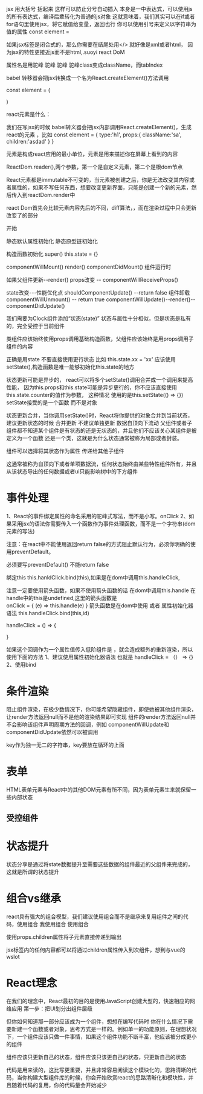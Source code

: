jsx
用大括号 括起来 这样可以防止分号自动插入
本身是一中表达式，可以使用js的所有表达式，编译后辈转化为普通的js对象
这就意味着，我们其实可以在if或者for语句里使用jsx，将它赋值给变量，返回也行
你可以使用引号来定义以字符串为值的属性
const element = <div tableIndex='0'></div>
如果jsx标签是闭合式的，那么你需要在结尾处用</> 就好像是xml或者html，
因为jsx的特性更接近js而不是html,.suoyi react DoM

属性名是用驼峰 驼峰 驼峰  驼峰class变成className，而tabIndex 

babel 转移器会把jsx转换成一个名为React.createElement()方法调用


const element = (

)

react元素是什么：

我们在写jsx的时候 babel转义器会把jsx内部调用React.createElement()，生成react的元素 ，比如 const element = {
  type:'h1',
  props:{
    className:'sa',
    children:'asdad'
  }
}

元素是构成react应用的最小单位，元素是用来描述你在屏幕上看到的内容

ReactDom.reader(),两个参数，第一个是自定义元素，第二个是根dom节点

React元素都是immutable不可变的，当元素被创建之后，你是无法改变其内容或者属性的，如果不写任何东西，想要改变更新界面，只能是创建一个新的元素，然后传入到reactDom.render中


react Dom首先会比较元素内容先后的不同，diff算法，，而在渲染过程中只会更新改变了的部分


<!-- state声明周期图 -->

开始

静态默认属性初始化
静态原型链初始化

构造函数初始化
super() this.state = {}

componentWillMount()
render()
componentDidMount()
组件运行时

如果父组件更新--render()  props改变 -- componentWillReceiveProps() 

state改变---性能优化点 shouldComponentUpdate() --return false 组件卸载 componentWillUnmount()
                                             -- return true componentWillUpdate()--render()--componentDidUpdate()


我们需要为Clock组件添加“状态(state)”
状态与属性十分相似，但是状态是私有的，完全受控于当前组件


类组件应该始终使用props调用基础构造函数，父组件应该始终是用props调用子组件的内容


正确是用state
不要直接使用更行状态  比如 this.state.xx = 'xx' 应该使用setState(),构造函数是唯一能够初始化this.state的地方


状态更新可能是异步的，
react可以将多个setState()调用合并成一个调用来提高性能，
因为this.props和this.state可能是异步更行的，你不应该直接使用 this.state.counter的值作为参数，
这种情况 使用的是this.setState(() => {}) setState接受的是一个函数  而不是对象


状态更新合并，当你调用setState()时，React将你提供的对象合并到当前状态，建议更新状态的时候   合并更新  不建议单独更新
数据自顶向下流动
父组件或者子组件都不知道某个组件是有状态的还是无状态的，并且他们不应该关心某组件是被定义为一个函数 还是一个类，这就是为什么状态通常被称为局部或者封装。

组件可以选择将其状态作为属性 传递给其他子组件


这通常被称为自顶向下或者单项数据流，任何状态始终由某些特性组件所有，并且从该状态导出的任何数据或者ui只能影响树中的下方组件


# 事件处理

1、React的事件绑定属性的命名采用的驼峰式写法，而不是小写。onClick
2、如果采用jsx的语法你需要传入一个函数作为事件处理函数，而不是一个字符串(dom元素的写法)


注意：在react中不能使用返回return false的方式阻止默认行为，必须你明确的使用preventDefault。


必须要写preventDefault()  不能return false

绑定this this.hanldClick.bind(this),如果是在dom中调用this.handleClick,

注意一定要使用箭头函数，如果不使用箭头函数的话 在dom中调用this.handle  在handle中的this是undefined,这里的箭头函数是  
onClick = { (e) => this.handle(e) } 箭头函数是在dom中使用
或者 属性初始化器语法
this.handleClick.bind(this,id)

handleClick = () => {

}


如果这个回调作为一个属性值传入低阶组件是 ，就会造成额外的重新渲染，所以使用下面的方法
1、建议使用属性初始化器语法 也就是 handleClick = （） => {} 
2、使用bind 



# 条件渲染

阻止组件渲染，在极少数情况下，你可能希望隐藏组件，即使她被其他组件渲染，让render方法返回null而不是他的渲染结果即可实现
组件的render方法返回null并不会影响该组件声明周期方法的回调，例如 componentWillUpdate和componentDidUpdate依然可以被调用


key作为独一无二的字符串，key要放在循环的上面


# 表单

HTML表单元素与React中的其他DOM元素有所不同，因为表单元素生来就保留一些内部状态

## 受控组件

# 状态提升

状态分享是通过将state数据提升至需要这些数据的组件最近的父组件来完成的，这就是所谓的状态提升

# 组合vs继承
react具有强大的组合模型，我们建议使用组合而不是继承来复用组件之间的代码，使用组合 我使用组合 使用组合

使用props.children属性将子元素直接传递到输出

jsx标签内的任何内容都可以将通过children属性传入到次组件，想到与vue的wslot

# React理念
在我们的理念中，React最初的目的是使用JavaScript创建大型的，快速相应的网络应用
第一步：把UI划分出组件层级

但你如何知道那一部分应该成为一个组件，想想在编写代码时 你在什么情况下需要新建一个函数或者对象，思考方式是一样的。例如单一的功能原则，在理想状况下，一个组件应该只做一件事情，如果这个组件功能不断丰富，他应该被分成更小的组件


组件应该只更新自己的状态，组件应该只该更自己的状态，只更新自己的状态

代码是用来读的，这比写更重要，并且非常容易阅读这个模块化的，思路清晰的代码，当你构建大型组件库的时候，你会开始欣赏react的思路清晰化和模块性，并且随着代码的复用，你的代码量会开始减少